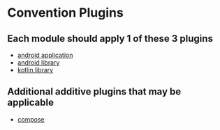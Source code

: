 # Convention Plugins

## Each module should apply 1 of these 3 plugins

- [android application](convention/src/main/kotlin/ly/david/convention/plugin/AndroidApplicationConventionPlugin.kt)
- [android library](convention/src/main/kotlin/ly/david/convention/plugin/AndroidLibraryConventionPlugin.kt)
- [kotlin library](convention/src/main/kotlin/ly/david/convention/plugin/KotlinJvmConventionPlugin.kt)

## Additional additive plugins that may be applicable

- [compose](convention/src/main/kotlin/ly/david/convention/plugin/AndroidComposeConventionPlugin.kt)
